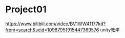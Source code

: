 # Project01
https://www.bilibili.com/video/BV1WW41177kd?from=search&seid=10987951915447369576  unity教学
